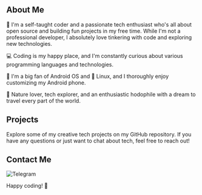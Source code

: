 ## About Me

👋 I'm a self-taught coder and a passionate tech enthusiast who's all about open source and building fun projects in my free time. While I'm not a professional developer, I absolutely love tinkering with code and exploring new technologies.

💻 Coding is my happy place, and I'm constantly curious about various programming languages and technologies.

📱 I'm a big fan of Android OS and 🐧 Linux, and I thoroughly enjoy customizing my Android phone.

🌿 Nature lover, tech explorer, and an enthusiastic hodophile with a dream to travel every part of the world.

## Projects

Explore some of my creative tech projects on my GitHub repository. If you have any questions or just want to chat about tech, feel free to reach out!

## Contact Me

![Telegram](https://img.shields.io/badge/Telegram-2CA5E0?style=for-the-badge&logo=telegram&logoColor=white)

Happy coding! 🚀
